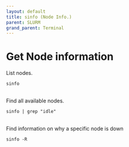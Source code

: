 ```yaml
---
layout: default
title: sinfo (Node Info.) 
parent: SLURM
grand_parent: Terminal
---
```


# Get Node information

List nodes.

```
sinfo
```
<br />
Find all available nodes.

```
sinfo | grep "idle"
```
<br />
Find information on why a specific node is down

```
sinfo -R
```
<br />